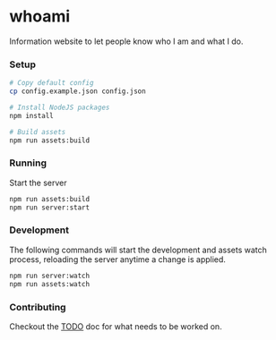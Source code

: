 # whoami

Information website to let people know who I am and what I do.

### Setup

```bash
# Copy default config
cp config.example.json config.json

# Install NodeJS packages
npm install

# Build assets
npm run assets:build
```

### Running

Start the server

```bash
npm run assets:build
npm run server:start
```

### Development

The following commands will start the development and assets watch process, reloading the server anytime a change is applied.

```bash
npm run server:watch
npm run assets:watch
```

### Contributing

Checkout the [TODO](TODO.md) doc for what needs to be worked on.
